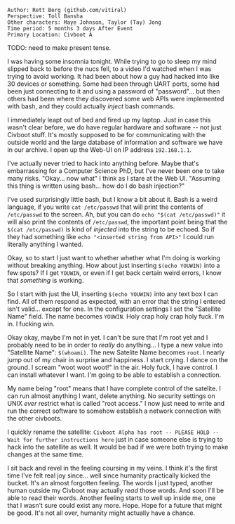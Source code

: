 ```
Author: Rett Berg (github.com/vitiral)
Perspective: Toll Bansha
Other characters: Maye Johnson, Taylor (Tay) Jong
Time period: 5 months 3 days After Event
Primary Location: Civboot A
```

TODO: need to make present tense.

I was having some insomnia tonight. While trying to go to sleep my mind slipped
back to before the nucs fell, to a video I'd watched when I was trying to avoid
working. It had been about how a guy had hacked into like 30 devices or
something. Some had been through UART ports, some had been just connecting to
it and using a password of "password"... but then others had been where they
discovered some web APIs were implemented with bash, and they could actually
_inject_ bash commands.

I immediately leapt out of bed and fired up my laptop. Just in case this wasn't
clear before, we do have regular hardware and software -- not just Civboot
stuff. It's mostly supposed to be for communicating with the outside world and
the large database of information and software we have in our archive. I open
up the Web-UI on IP address `192.168.1.1`.

I've actually never tried to hack into anything before. Maybe that's
embarrassing for a Computer Science PhD, but I've never been one to take many
risks.  "Okay...  now what" I think as I stare at the Web UI. "Assuming this
thing is written using bash... how do I do bash injection?"

I've used surprisingly little bash, but I know a bit about it. Bash is a weird
language, if you write `cat /etc/passwd` that will print the contents of
`/etc/passwd` to the screen. Ah, but you can do `echo "$(cat /etc/passwd)"` it
will also print the contents of `/etc/passwd`, the important point being that
the `$(cat /etc/passwd)` is kind of _injected_ into the string to be echoed. So
if they had something like `echo "<inserted string from API>"` I could run
literally anything I wanted.

Okay, so to start I just want to whether whether what I'm doing is working
without breaking anything. How about just inserting `$(echo YOUWIN)` into a few
spots?  If I get `YOUWIN`, or even if I get back certain weird errors, I know
that _something_ is working.

So I start with just the UI, inserting `$(echo YOUWIN)` into any text box
I can find. All of them respond as expected, with an error that the string I
entered isn't valid... except for one. In the configuration settings I set the
"Satellite Name" field. The name becomes `YOUWIN`. Holy crap holy crap holy
fuck. I'm in. I fucking win.

Okay okay, maybe I'm not in yet. I can't be sure that I'm root yet and I
probably need to be in order to _really_ do anything... I type a new value into
"Satellite Name": `$(whoami)`. The new Satelite Name becomes `root`. I nearly
jump out of my chair in surprise and happiness. I start crying. I dance on the
ground. I scream "woot woot woot!" in the air. Holy fuck, I have control. I can
install whatever I want. I'm going to be able to establish a connection.

My name being "root" means that I have complete control of the satelite. I can
run almost anything I want, delete anything. No security settings on UNIX
_ever_ restrict what is called "root access." I now just need to write and
run the correct software to somehow establish a network connection with the
other civboots.

I quickly rename the satellite: `Civboot Alpha has root -- PLEASE HOLD -- Wait
for further instructions here` just in case someone else is trying to hack into
the satellite as well. It would be bad if we were both trying to make changes at
the same time.

I sit back and revel in the feeling coursing in my veins. I think it's the
first time I've felt real joy since... well since humanity practically kicked
the bucket. It's an almost forgotten feeling. The words I just typed, another
human outside my Civboot may actually _read_ those words. And soon I'll be able
to read their words. Another feeling starts to well up inside me, one that I
wasn't sure could exist any more. Hope. Hope for a future that might be good.
It's not all over, humanity might actually have a chance.


